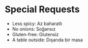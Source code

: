 
# Special Requests

- Less spicy: Az baharatlı
- No onions: Soğansız
- Gluten-free: Glutensiz
- A table outside: Dışarıda bir masa
